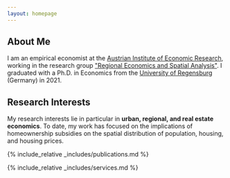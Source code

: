 ```yaml
---
layout: homepage
---
```


## About Me

I am an empirical economist at the [Austrian Institute of Economic Research](https://www.wifo.ac.at), working in the research group ["Regional Economics and Spatial Analysis"](https://www.wifo.ac.at/jart/prj3/wifo/main.jart?rel=en&content-id=1354870251053). I graduated with a Ph.D. in Economics from the [University of Regensburg](https:/www.ur.de) (Germany) in 2021.

## Research Interests

My research interests lie in particular in **urban, regional, and real estate economics**. To date, my work has focused on the implications of homeownership subsidies on the spatial distribution of population, housing, and housing prices.


{% include_relative _includes/publications.md %}

{% include_relative _includes/services.md %}
